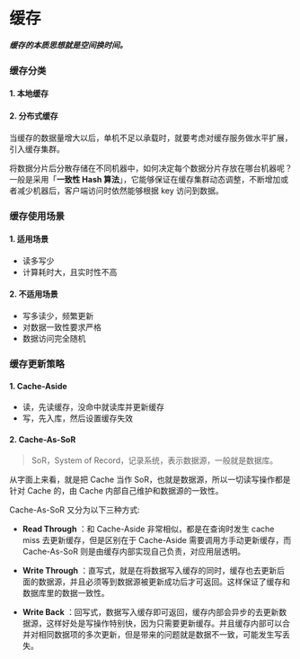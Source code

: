 # 缓存

***缓存的本质思想就是空间换时间。***


### 缓存分类

#### 1. 本地缓存
#### 2. 分布式缓存
当缓存的数据量增大以后，单机不足以承载时，就要考虑对缓存服务做水平扩展，引入缓存集群。

将数据分片后分散存储在不同机器中，如何决定每个数据分片存放在哪台机器呢？一般是采用「**一致性 Hash 算法**」，它能够保证在缓存集群动态调整，不断增加或者减少机器后，客户端访问时依然能够根据 key 访问到数据。


### 缓存使用场景
#### 1. 适用场景
- 读多写少
- 计算耗时大，且实时性不高

#### 2. 不适用场景
- 写多读少，频繁更新
- 对数据一致性要求严格
- 数据访问完全随机


### 缓存更新策略

#### 1. Cache-Aside
- 读，先读缓存，没命中就读库并更新缓存
- 写，先入库，然后设置缓存失效

#### 2. Cache-As-SoR
> SoR，System of Record，记录系统，表示数据源，一般就是数据库。

从字面上来看，就是把 Cache 当作 SoR，也就是数据源，所以一切读写操作都是针对 Cache 的，由 Cache 内部自己维护和数据源的一致性。

Cache-As-SoR 又分为以下三种方式:

- **Read Through** ：和 Cache-Aside 非常相似，都是在查询时发生 cache miss 去更新缓存，但是区别在于 Cache-Aside 需要调用方手动更新缓存，而 Cache-As-SoR 则是由缓存内部实现自己负责，对应用层透明。

- **Write Through** ：直写式，就是在将数据写入缓存的同时，缓存也去更新后面的数据源，并且必须等到数据源被更新成功后才可返回。这样保证了缓存和数据库里的数据一致性。

- **Write Back** ：回写式，数据写入缓存即可返回，缓存内部会异步的去更新数据源，这样好处是写操作特别快，因为只需要更新缓存。并且缓存内部可以合并对相同数据项的多次更新，但是带来的问题就是数据不一致，可能发生写丢失。